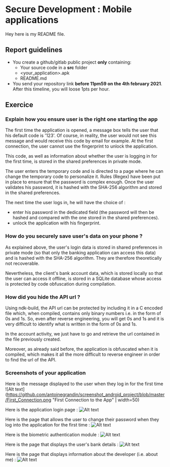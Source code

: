 # Secure Development : Mobile applications

Hey here is my README file.

## Report guidelines

- You create a github/gitlab public project **only** containing:
  - Your source code in a **src** folder
  - <your_application>.apk
  - README.md
- You send your repository link **before 11pm59 on the 4th february 2021**. After this timeline, you will loose 1pts per hour.

## Exercice

### Explain how you ensure user is the right one starting the app

The first time the application is opened, a message box tells the user that his default code is '123'. Of course, in reality, the user would not see this message and would receive this code by email for example. At the first connection, the user cannot use the fingerprint to unlock the application.

This code, as well as information about whether the user is logging in for the first time, is stored in the shared preferences in private mode.

The user enters the temporary code and is directed to a page where he can change the temporary code to personalize it. Rules (Regex) have been put in place to ensure that the password is complex enough.
Once the user validates his password, it is hashed with the SHA-256 algorithm and stored in the shared preferences.

The next time the user logs in, he will have the choice of :

- enter his password in the dedicated field (the password will then be hashed and compared with the one stored in the shared preferences).
- unlock the application with his fingerprint.

### How do you securely save user's data on your phone ?

As explained above, the user's login data is stored in shared preferences in private mode (so that only the banking application can access this data) and is hashed with the SHA-256 algorithm.
They are therefore theoretically not recoverable.

Nevertheless, the client's bank account data, which is stored locally so that the user can access it offline, is stored in a SQLite database whose access is protected by code obfuscation during compilation.

### How did you hide the API url ?

Using ndk-build, the API url can be protected by including it in a C encoded file which, when compiled, contains only binary numbers i.e. in the form of 0s and 1s. So, even after reverse engineering, you will get 0s and 1s and it is very difficult to identify what is written in the form of 0s and 1s.

In the account activity, we just have to go and retrieve the url contained in the file previously created.

Moreover, as already said before, the application is obfuscated when it is compiled, which makes it all the more difficult to reverse engineer in order to find the url of the API.

### Screenshots of your application

Here is the message displayed to the user when they log in for the first time
![Alt text](https://github.com/antoinegrandin/screenshot_android_project/blob/master/First_Connection.png "First Connection to the App" | width=50)


Here is the application login page :
![Alt text](https://github.com/antoinegrandin/screenshot_android_project/blob/master/HomePage.png "Login Page of the app")


Here is the page that allows the user to change their password when they log into the application for the first time :
![Alt text](https://github.com/antoinegrandin/screenshot_android_project/blob/master/Change_Password.png "Changing Password Page")


Here is the biometric authentication module :
![Alt text](https://github.com/antoinegrandin/screenshot_android_project/blob/master/Biometric_Authent.png "Biometric Authentication")


Here is the page that displays the user's bank details :
![Alt text](https://github.com/antoinegrandin/screenshot_android_project/blob/master/Account_Data.png "Account Data Page")


Here is the page that displays information about the developer (i.e. about me) :
![Alt text](https://github.com/antoinegrandin/screenshot_android_project/blob/master/About_Dev_Info.png "About Developer Information")
